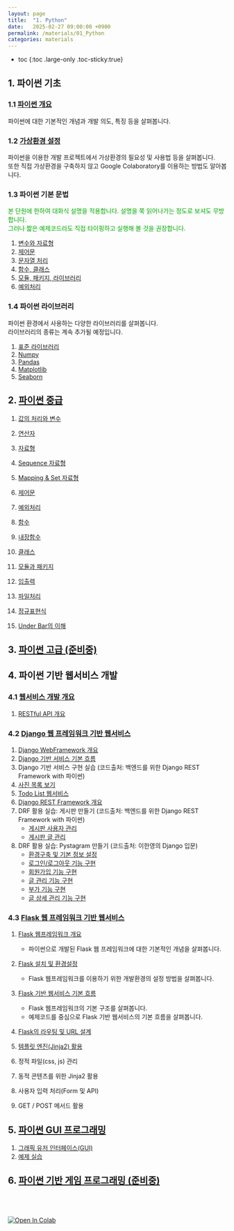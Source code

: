 ```yaml
---
layout: page
title:  "1. Python"
date:   2025-02-27 09:00:00 +0900
permalink: /materials/01_Python
categories: materials
---
```

* toc
{:toc .large-only .toc-sticky:true}


## 1. 파이썬 기초

### 1.1 [파이썬 개요](/materials/python/S01-01-01-01_01-PythonOverview)

파이썬에 대한 기본적인 개념과 개발 의도, 특징 등을 살펴봅니다.

### 1.2 [가상환경 설정](/materials/python/S01-01-02-01_01-VirtualEnvironment)

파이썬을 이용한 개발 프로젝트에서 가상환경의 필요성 및 사용법 등을 살펴봅니다.<br>
또한 직접 가상환경을 구축하지 않고 Google Colaboratory를 이용하는 방법도 알아봅니다.


### 1.3 파이썬 기본 문법

<span style="color: #0A0">본 단원에 한하여 대화식 설명을 적용합니다. 설명을 쭉 읽어나가는 정도로 보셔도 무방합니다.<br>
그러나 짧은 예제코드라도 직접 타이핑하고 실행해 볼 것을 권장합니다.</span>

1. [변수와 자료형](/materials/python/S01-01-03-01_01-VariablesDataTypes)
2. [제어문](/materials/python/S01-01-03-02_01-ControlStatements)
3. [문자열 처리](/materials/python/S01-01-03-03_01-StringProcess)
4. [함수, 클래스](/materials/python/S01-01-03-04_01-FunctionsClasses)
5. [모듈, 패키지, 라이브러리](/materials/python/S01-01-03-05_01-Modules)
6. [예외처리](/materials/python/S01-01-03-06_01-Exceptions)

### 1.4 파이썬 라이브러리

파이썬 환경에서 사용하는 다양한 라이브러리를 살펴봅니다.<br>라이브러리의 종류는 계속 추가될 예정입니다.

1. [표준 라이브러리](/materials/python/S01-01-04-01_01-StandardLibrary)
1. [Numpy](/materials/python/S01-01-04-02_01-Numpy)
2. [Pandas](/materials/python/S01-01-04-03_01-Pandas)
3. [Matplotlib](/materials/python/S01-01-04-04_01-Matplotlib)
4. [Seaborn](/materials/python/S01-01-04-05_01-Seaborn)


## 2. [파이썬 중급](/materials/S01-02_01-PythonIntermediate)

1. [값의 처리와 변수](https://colab.research.google.com/github/SkyLectures/LectureMaterials/blob/main/Part01_Python/S01-01-03-002_Variables.ipynb)
2. [연산자](https://colab.research.google.com/github/SkyLectures/LectureMaterials/blob/main/Part01_Python/S01-01-03-005_Operators.ipynb)
3. [자료형](https://colab.research.google.com/github/SkyLectures/LectureMaterials/blob/main/Part01_Python/S01-01-03-004_DataType.ipynb)
4. [Sequence 자료형](https://colab.research.google.com/github/SkyLectures/LectureMaterials/blob/main/Part01_Python/S01-01-03-006_Sequence_DataType.ipynb)
5. [Mapping & Set 자료형](https://colab.research.google.com/github/SkyLectures/LectureMaterials/blob/main/Part01_Python/S01-01-03-007_Mapping_Set_DataType.ipynb)

6. [제어문](https://colab.research.google.com/github/SkyLectures/LectureMaterials/blob/main/Part01_Python/S01-01-03-008_Control_Statements.ipynb)
7. [예외처리](https://colab.research.google.com/github/SkyLectures/LectureMaterials/blob/main/Part01_Python/S01-01-03-013_Exceptions.ipynb)
8. [함수](https://colab.research.google.com/github/SkyLectures/LectureMaterials/blob/main/Part01_Python/S01-01-03-009_Functions.ipynb)
9. [내장함수](https://colab.research.google.com/github/SkyLectures/LectureMaterials/blob/main/Part01_Python/S01-01-03-010_Built-in_Functions.ipynb)
10. [클래스](https://colab.research.google.com/github/SkyLectures/LectureMaterials/blob/main/Part01_Python/S01-01-03-011_Classes.ipynb)
11. [모듈과 패키지](https://colab.research.google.com/github/SkyLectures/LectureMaterials/blob/main/Part01_Python/S01-01-03-012_Modules_Packages.ipynb)

12. [입출력](https://colab.research.google.com/github/SkyLectures/LectureMaterials/blob/main/Part01_Python/S01-01-03-014_Inputs_Outputs.ipynb)
13. [파일처리](https://colab.research.google.com/github/SkyLectures/LectureMaterials/blob/main/Part01_Python/S01-01-03-015_File_Handling.ipynb)
14. [정규표현식](https://colab.research.google.com/github/SkyLectures/LectureMaterials/blob/main/Part01_Python/S01-01-03-016_Regular_Expressions.ipynb)
15. [Under Bar의 이해](https://colab.research.google.com/github/SkyLectures/LectureMaterials/blob/main/Part01_Python/S01-01-03-003_UnderBar.ipynb)


## 3. [파이썬 고급 (준비중)](/materials/S01-03_01-PythonAdvanced)


## 4. 파이썬 기반 웹서비스 개발

### 4.1 [웹서비스 개발 개요](/materials/S01-04_01-WebServiceOverview)

1. [RESTful API 개요](https://colab.research.google.com/github/SkyLectures/LectureMaterials/blob/main/Part01_Python/S01-04-03-01_RESTful_API_Overview.ipynb)

### 4.2 [Django 웹 프레임워크 기반 웹서비스](/materials/S01-04_02-DjangoWebFramework)

1. [Django WebFramework 개요](https://colab.research.google.com/github/SkyLectures/LectureMaterials/blob/main/Part01_Python/S01-04-02-01_Django_Overview.ipynb)
2. [Django 기반 서비스 기본 흐름](https://colab.research.google.com/github/SkyLectures/LectureMaterials/blob/main/Part01_Python/S01-04-02-02_Django_Basic_Service.ipynb)
3. Django 기반 서비스 구현 실습 (코드출처: 백엔드를 위한 Django REST Framework with 파이썬)
4. [사진 목록 보기](https://colab.research.google.com/github/SkyLectures/LectureMaterials/blob/main/Part01_Python/S01-04-02-03_Django_Picture_List.ipynb)
5. [Todo List 웹서비스](https://colab.research.google.com/github/SkyLectures/LectureMaterials/blob/main/Part01_Python/S01-04-02-04_Django_Todo_List.ipynb)
6. [Django REST Framework 개요](https://colab.research.google.com/github/SkyLectures/LectureMaterials/blob/main/Part01_Python/S01-04-03-02_DRF_Overview.ipynb)
7. DRF 활용 실습: 게시판 만들기 (코드출처: 백엔드를 위한 Django REST Framework with 파이썬)
    - [게시판 사용자 관리](https://colab.research.google.com/github/SkyLectures/LectureMaterials/blob/main/Part01_Python/S01-04-03-03_01-DRF_BBS_Users.ipynb)
    - [게시판 글 관리](https://colab.research.google.com/github/SkyLectures/LectureMaterials/blob/main/Part01_Python/S01-04-03-03_02-DRF_BBS_Posts.ipynb)
8. DRF 활용 실습: Pystagram 만들기 (코드출처: 이한영의 Django 입문)
    - [환경구축 및 기본 정보 설정](/materials/S01-04-03-04_01-WebService_Pystagram_01)
    - [로그인/로그아웃 기능 구현](/materials/S01-04-03-04_02-WebService_Pystagram_02)
    - [회원가입 기능 구현](/materials/S01-04-03-04_03-WebService_Pystagram_03)
    - [글 관리 기능 구현](/materials/S01-04-03-04_04-WebService_Pystagram_04)
    - [부가 기능 구현](/materials/S01-04-03-04_05-WebService_Pystagram_05)
    - [글 상세 관리 기능 구현](/materials/S01-04-03-04_06-WebService_Pystagram_06)


### 4.3 [Flask 웹 프레임워크 기반 웹서비스](/materials/S01-04_03-FlaskWebFramework)
1. [Flask 웹프레임워크 개요](/materials/S01-04-03-01_01-FlaskOverview)
    - 파이썬으로 개발된 Flask 웹 프레임워크에 대한 기본적인 개념을 살펴봅니다.

2. [Flask 설치 및 환경설정](/materials/S01-04-03-01_02-FlaskSetting)
    - Flask 웹프레임워크를 이용하기 위한 개발환경의 설정 방법을 살펴봅니다.

3. [Flask 기반 웹서비스 기본 흐름](/materials/S01-04-03-02_01-FlaskBasedServiceProcess)
    - Flask 웹프레임워크의 기본 구조를 살펴봅니다.
    - 예제코드를 중심으로 Flask 기반 웹서비스의 기본 흐름을 살펴봅니다.

4. [Flask의 라우팅 및 URL 설계](/materials/S01-04-03-02_02-FlaskRoutingUrlDesign)

5. [템플릿 엔진(Jinja2) 활용](/materials/S01-04-03-02_03-TemplateEngineJinja2)

6. 정적 파일(css, js) 관리

7. 동적 콘텐츠를 위한 Jinja2 활용

8. 사용자 입력 처리(Form 및 API)

9. GET / POST 메서드 활용



## 5. [파이썬 GUI 프로그래밍](/materials/S01-05_01-PythonGuiProgramming)

1. [그래픽 유저 인터페이스(GUI)](https://colab.research.google.com/github/SkyLectures/LectureMaterials/blob/main/Part01_Python/S01-01-03-021_GUI.ipynb)
2. [예제 실습](https://colab.research.google.com/github/SkyLectures/LectureMaterials/blob/main/Part01_Python/S01-01-03-022_Examples.ipynb)


## 6. [파이썬 기반 게임 프로그래밍 (준비중)](/materials/S01-06_01-PythonGameProgramming)



<br><br><br>
[![Open In Colab](https://colab.research.google.com/assets/colab-badge.svg)](https://colab.research.google.com/github/SkyLectures/LectureMaterials/blob/main/Part01_Python/S01-02-04_Seaborn.ipynb)